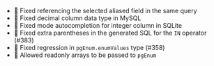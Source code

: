 - 🐛 Fixed referencing the selected aliased field in the same query
- 🐛 Fixed decimal column data type in MySQL
- 🐛 Fixed mode autocompletion for integer column in SQLite
- 🐛 Fixed extra parentheses in the generated SQL for the `IN` operator (#383)
- 🐛 Fixed regression in `pgEnum.enumValues` type (#358)
- 🎉 Allowed readonly arrays to be passed to `pgEnum`
